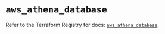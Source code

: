 # `aws_athena_database`

Refer to the Terraform Registry for docs: [`aws_athena_database`](https://registry.terraform.io/providers/hashicorp/aws/6.14.0/docs/resources/athena_database).
